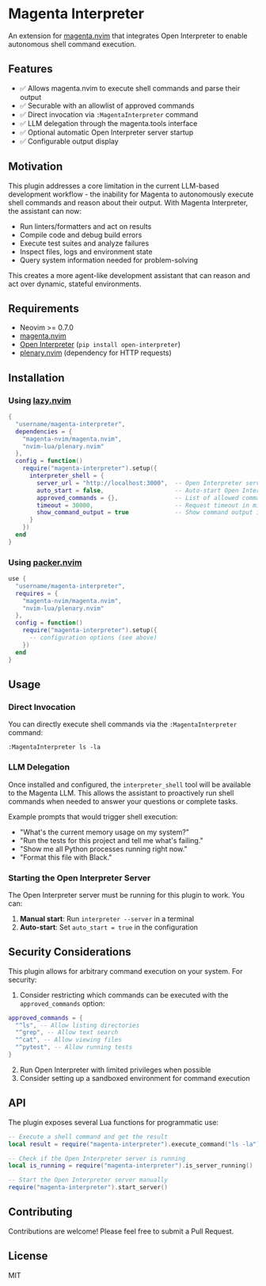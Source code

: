 # Magenta Interpreter

An extension for [magenta.nvim](https://github.com/magenta-nvim/magenta.nvim) that integrates Open Interpreter to enable autonomous shell command execution.

## Features

- ✅ Allows magenta.nvim to execute shell commands and parse their output
- ✅ Securable with an allowlist of approved commands
- ✅ Direct invocation via `:MagentaInterpreter` command
- ✅ LLM delegation through the magenta.tools interface
- ✅ Optional automatic Open Interpreter server startup
- ✅ Configurable output display

## Motivation

This plugin addresses a core limitation in the current LLM-based development workflow - the inability for Magenta to autonomously execute shell commands and reason about their output. With Magenta Interpreter, the assistant can now:

- Run linters/formatters and act on results
- Compile code and debug build errors
- Execute test suites and analyze failures
- Inspect files, logs and environment state
- Query system information needed for problem-solving

This creates a more agent-like development assistant that can reason and act over dynamic, stateful environments.

## Requirements

- Neovim >= 0.7.0
- [magenta.nvim](https://github.com/magenta-nvim/magenta.nvim)
- [Open Interpreter](https://github.com/KillianLucas/open-interpreter) (`pip install open-interpreter`)
- [plenary.nvim](https://github.com/nvim-lua/plenary.nvim) (dependency for HTTP requests)

## Installation

### Using [lazy.nvim](https://github.com/folke/lazy.nvim)

```lua
{
  "username/magenta-interpreter",
  dependencies = {
    "magenta-nvim/magenta.nvim",
    "nvim-lua/plenary.nvim"
  },
  config = function()
    require("magenta-interpreter").setup({
      interpreter_shell = {
        server_url = "http://localhost:3000",  -- Open Interpreter server URL
        auto_start = false,                    -- Auto-start Open Interpreter server?
        approved_commands = {},                -- List of allowed command patterns (empty = all allowed)
        timeout = 30000,                       -- Request timeout in milliseconds
        show_command_output = true             -- Show command output in a buffer
      }
    })
  end
}
```

### Using [packer.nvim](https://github.com/wbthomason/packer.nvim)

```lua
use {
  "username/magenta-interpreter",
  requires = {
    "magenta-nvim/magenta.nvim",
    "nvim-lua/plenary.nvim"
  },
  config = function()
    require("magenta-interpreter").setup({
      -- configuration options (see above)
    })
  end
}
```

## Usage

### Direct Invocation

You can directly execute shell commands via the `:MagentaInterpreter` command:

```vim
:MagentaInterpreter ls -la
```

### LLM Delegation

Once installed and configured, the `interpreter_shell` tool will be available to the Magenta LLM. This allows the assistant to proactively run shell commands when needed to answer your questions or complete tasks.

Example prompts that would trigger shell execution:

- "What's the current memory usage on my system?"
- "Run the tests for this project and tell me what's failing."
- "Show me all Python processes running right now."
- "Format this file with Black."

### Starting the Open Interpreter Server

The Open Interpreter server must be running for this plugin to work. You can:

1. **Manual start**: Run `interpreter --server` in a terminal
2. **Auto-start**: Set `auto_start = true` in the configuration

## Security Considerations

This plugin allows for arbitrary command execution on your system. For security:

1. Consider restricting which commands can be executed with the `approved_commands` option:

```lua
approved_commands = {
  "^ls", -- Allow listing directories
  "^grep", -- Allow text search
  "^cat", -- Allow viewing files
  "^pytest", -- Allow running tests
}
```

2. Run Open Interpreter with limited privileges when possible
3. Consider setting up a sandboxed environment for command execution

## API

The plugin exposes several Lua functions for programmatic use:

```lua
-- Execute a shell command and get the result
local result = require("magenta-interpreter").execute_command("ls -la")

-- Check if the Open Interpreter server is running
local is_running = require("magenta-interpreter").is_server_running()

-- Start the Open Interpreter server manually
require("magenta-interpreter").start_server()
```

## Contributing

Contributions are welcome! Please feel free to submit a Pull Request.

## License

MIT
